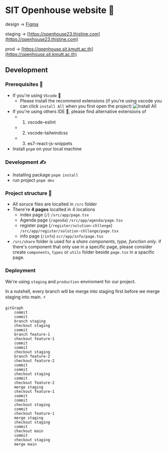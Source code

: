 # SIT Openhouse website 🎉
design -> [Figma](https://www.figma.com/file/2131IaOxPgUKKG4P8jeMzT/Openhouse2023?type=design&node-id=0%3A1&mode=design&t=BFTgLYMepp5IG8lH-1)

staging -> [https://openhouse23.thistine.com](https://openhouse23.thistine.com)

prod -> [https://openhouse.sit.kmutt.ac.th](https://openhouse.sit.kmutt.ac.th)

## Development

### Prerequisites 🥹
- If you're using `VScode` 👀
    - Please install the recommend extensions (if you're using vscode you can click `install All` when you first open the project)
![Install All](https://i.stack.imgur.com/DrPIB.png)
- If you're using others IDE 🤖, please find alternative extensions of 
  - 1. vscode-eslint
  - 2. vscode-tailwindcss
  - 3. es7-react-js-snippets
- Install `pnpm` on your local machine

### Development ✍️
- Installing package `pnpm install`
- run project `pnpm dev`

### Project structure 🧱
- All soruce files are localted in `/src` folder 
- There're **4 pages** localted in 4 locations
  - index page (`/`) `/src/app/page.tsx`
  - Agenda page (`/agenda`) `/src/app/agenda/page.tsx`
  - register page (`/register/solution-chllenge`) `/src/app/register/solution-chllenge/page.tsx`
  - info page (`/info`) `scr/app/info/page.tsx`
- `/src/share` folder is used for a *share components, type, function only*. if there's component that only use in a specific page, please consider create `components`, `types` or `utils` folder beside `page.tsx` in a spacific page.

### Deployment
We're using `staging` and `production` enviroment for our project.

In a nutshell, every branch will be merge into staging first before we merge staging into main. ⚡️

```mermaid
gitGraph
    commit
    commit
    branch staging
    checkout staging
    commit
    branch feature-1
    checkout feature-1
    commit
    commit
    checkout staging
    branch feature-2
    checkout feature-2
    commit
    commit
    checkout staging
    commit
    checkout feature-2
    merge staging
    checkout feature-1
    commit
    commit
    checkout staging
    commit
    checkout feature-1
    merge staging
    checkout staging
    commit
    checkout main
    commit
    checkout staging
    merge main

```
